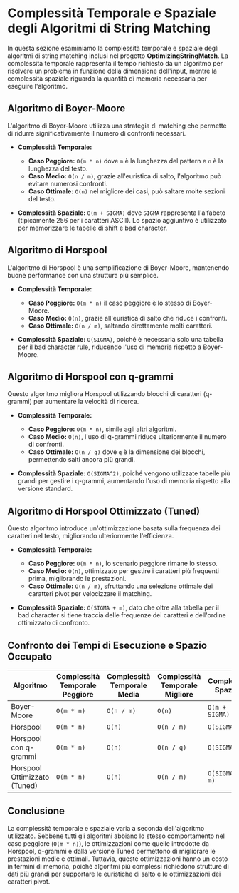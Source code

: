 # Complessità Temporale e Spaziale degli Algoritmi di String Matching

In questa sezione esaminiamo la complessità temporale e spaziale degli algoritmi di string matching inclusi nel progetto **OptimizingStringMatch**. La complessità temporale rappresenta il tempo richiesto da un algoritmo per risolvere un problema in funzione della dimensione dell'input, mentre la complessità spaziale riguarda la quantità di memoria necessaria per eseguire l'algoritmo.

## Algoritmo di Boyer-Moore

L'algoritmo di Boyer-Moore utilizza una strategia di matching che permette di ridurre significativamente il numero di confronti necessari.

- **Complessità Temporale:**
  - **Caso Peggiore:** `O(m * n)` dove `m` è la lunghezza del pattern e `n` è la lunghezza del testo.
  - **Caso Medio:** `O(n / m)`, grazie all'euristica di salto, l'algoritmo può evitare numerosi confronti.
  - **Caso Ottimale:** `O(n)` nel migliore dei casi, può saltare molte sezioni del testo.

- **Complessità Spaziale:** `O(m + SIGMA)` dove `SIGMA` rappresenta l'alfabeto (tipicamente 256 per i caratteri ASCII). Lo spazio aggiuntivo è utilizzato per memorizzare le tabelle di shift e bad character.

## Algoritmo di Horspool

L'algoritmo di Horspool è una semplificazione di Boyer-Moore, mantenendo buone performance con una struttura più semplice.

- **Complessità Temporale:**
  - **Caso Peggiore:** `O(m * n)` il caso peggiore è lo stesso di Boyer-Moore.
  - **Caso Medio:** `O(n)`, grazie all'euristica di salto che riduce i confronti.
  - **Caso Ottimale:** `O(n / m)`, saltando direttamente molti caratteri.

- **Complessità Spaziale:** `O(SIGMA)`, poiché è necessaria solo una tabella per il bad character rule, riducendo l'uso di memoria rispetto a Boyer-Moore.

## Algoritmo di Horspool con q-grammi

Questo algoritmo migliora Horspool utilizzando blocchi di caratteri (q-grammi) per aumentare la velocità di ricerca.

- **Complessità Temporale:**
  - **Caso Peggiore:** `O(m * n)`, simile agli altri algoritmi.
  - **Caso Medio:** `O(n)`, l'uso di q-grammi riduce ulteriormente il numero di confronti.
  - **Caso Ottimale:** `O(n / q)` dove `q` è la dimensione dei blocchi, permettendo salti ancora più grandi.

- **Complessità Spaziale:** `O(SIGMA^2)`, poiché vengono utilizzate tabelle più grandi per gestire i q-grammi, aumentando l'uso di memoria rispetto alla versione standard.

## Algoritmo di Horspool Ottimizzato (Tuned)

Questo algoritmo introduce un'ottimizzazione basata sulla frequenza dei caratteri nel testo, migliorando ulteriormente l'efficienza.

- **Complessità Temporale:**
  - **Caso Peggiore:** `O(m * n)`, lo scenario peggiore rimane lo stesso.
  - **Caso Medio:** `O(n)`, ottimizzato per gestire i caratteri più frequenti prima, migliorando le prestazioni.
  - **Caso Ottimale:** `O(n / m)`, sfruttando una selezione ottimale dei caratteri pivot per velocizzare il matching.

- **Complessità Spaziale:** `O(SIGMA + m)`, dato che oltre alla tabella per il bad character si tiene traccia delle frequenze dei caratteri e dell'ordine ottimizzato di confronto.

## Confronto dei Tempi di Esecuzione e Spazio Occupato

| Algoritmo                          | Complessità Temporale Peggiore | Complessità Temporale Media | Complessità Temporale Migliore | Complessità Spaziale |
|------------------------------------|-------------------------------|-----------------------------|-------------------------------|----------------------|
| Boyer-Moore                        | `O(m * n)`                    | `O(n / m)`                  | `O(n)`                        | `O(m + SIGMA)`       |
| Horspool                           | `O(m * n)`                    | `O(n)`                      | `O(n / m)`                    | `O(SIGMA)`           |
| Horspool con q-grammi              | `O(m * n)`                    | `O(n)`                      | `O(n / q)`                    | `O(SIGMA^2)`         |
| Horspool Ottimizzato (Tuned)       | `O(m * n)`                    | `O(n)`                      | `O(n / m)`                    | `O(SIGMA + m)`       |

## Conclusione

La complessità temporale e spaziale varia a seconda dell'algoritmo utilizzato. Sebbene tutti gli algoritmi abbiano lo stesso comportamento nel caso peggiore (`O(m * n)`), le ottimizzazioni come quelle introdotte da Horspool, q-grammi e dalla versione Tuned permettono di migliorare le prestazioni medie e ottimali. Tuttavia, queste ottimizzazioni hanno un costo in termini di memoria, poiché algoritmi più complessi richiedono strutture di dati più grandi per supportare le euristiche di salto e le ottimizzazioni dei caratteri pivot.
